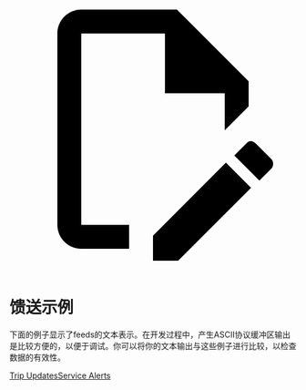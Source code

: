 <a class="pencil-link" href="https://github.com/google/transit/edit/master/gtfs-realtime/spec/en/examples/README.md" title="Edit this page" target="_blank">
    <svg class="pencil" xmlns="http://www.w3.org/2000/svg" viewBox="0 0 24 24"><path d="M10 20H6V4h7v5h5v3.1l2-2V8l-6-6H6c-1.1 0-2 .9-2 2v16c0 1.1.9 2 2 2h4v-2m10.2-7c.1 0 .3.1.4.2l1.3 1.3c.2.2.2.6 0 .8l-1 1-2.1-2.1 1-1c.1-.1.2-.2.4-.2m0 3.9L14.1 23H12v-2.1l6.1-6.1 2.1 2.1Z"></path></svg>
  </a>

# 馈送示例

下面的例子显示了feeds的文本表示。在开发过程中，产生ASCII协议缓冲区输出是比较方便的，以便于调试。你可以将你的文本输出与这些例子进行比较，以检查数据的有效性。

<div class="landing-page">
   <a class="button" href="trip-updates">Trip Updates</a><a class="button" href="service-alerts">Service Alerts</a>
</div>
